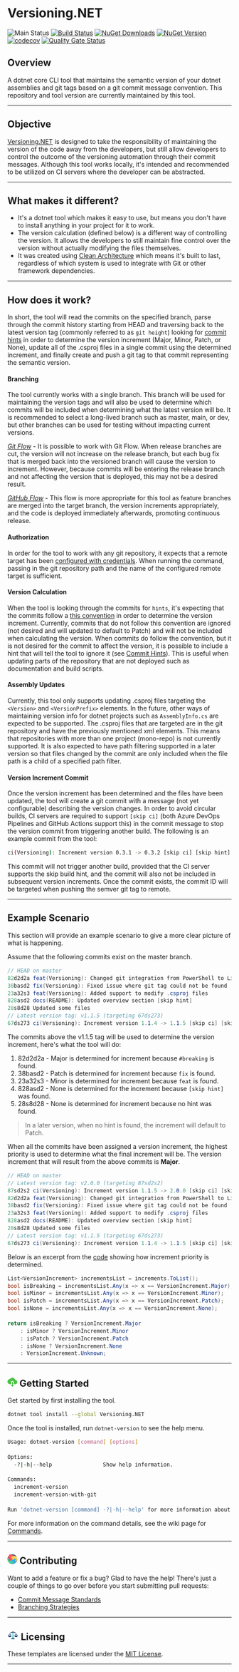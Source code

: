 # Versioning.NET

![Main Status](https://github.com/cbcrouse/Versioning.NET/workflows/Main%20Status/badge.svg?branch=main) [![Build Status](https://caseycrouse.visualstudio.com/Github/_apis/build/status/Versioning.NET/Versioning.NET-CD?branchName=main)](https://caseycrouse.visualstudio.com/Github/_build/latest?definitionId=8&branchName=main) [![NuGet Downloads](https://img.shields.io/nuget/dt/Versioning.NET)](https://www.nuget.org/stats/packages/Versioning.NET?groupby=Version) [![NuGet Version](https://img.shields.io/nuget/v/Versioning.NET)](https://www.nuget.org/packages/Versioning.NET) [![codecov](https://codecov.io/gh/cbcrouse/Versioning.NET/branch/main/graph/badge.svg?token=VT14HECMQE)](https://codecov.io/gh/cbcrouse/Versioning.NET) [![Quality Gate Status](https://sonarcloud.io/api/project_badges/measure?project=Versioning.NET&metric=alert_status)](https://sonarcloud.io/dashboard?id=Versioning.NET)

## Overview

A dotnet core CLI tool that maintains the semantic version of your dotnet assemblies and git tags based on a git commit message convention. This repository and tool version are currently maintained by this tool.

---

## Objective

[Versioning.NET](https://github.com/cbcrouse/Versioning.NET) is designed to take the responsibility of maintaining the version of the code away from the developers, but still allow developers to control the outcome of the versioning automation through their commit messages. Although this tool works locally, it's intended and recommended to be utilized on CI servers where the developer can be abstracted.

---

## What makes it different?

* It's a dotnet tool which makes it easy to use, but means you don't have to install anything in your project for it to work.
* The version calculation (defined below) is a different way of controlling the version. It allows the developers to still maintain fine control over the version without actually modifying the files themselves.
* It was created using [Clean Architecture](https://github.com/cbcrouse/CleanArchitecture) which means it's built to last, regardless of which system is used to integrate with Git or other framework dependencies.

---

## How does it work?

In short, the tool will read the commits on the specified branch, parse through the commit history starting from HEAD and traversing back to the latest version tag (commonly referred to as `git height`) looking for [commit hints](https://github.com/cbcrouse/Versioning.NET/wiki/Commit-Hints) in order to determine the version increment (Major, Minor, Patch, or None), update all of the .csproj files in a single commit using the determined increment, and finally create and push a git tag to that commit representing the semantic version.

#### **Branching**

The tool currently works with a single branch. This branch will be used for maintaining the version tags and will also be used to determine which commits will be included when determining what the latest version will be. It is recommended to select a long-lived branch such as master, main, or dev, but other branches can be used for testing without impacting current versions.

[*Git Flow*](http://datasift.github.io/gitflow/IntroducingGitFlow.html) - It is possible to work with Git Flow. When release branches are cut, the version will not increase on the release branch, but each bug fix that is merged back into the versioned branch will cause the version to increment. However, because commits will be entering the release branch and not affecting the version that is deployed, this may not be a desired result.

[*GitHub Flow*](https://guides.github.com/introduction/flow/) - This flow is more appropriate for this tool as feature branches are merged into the target branch, the version increments appropriately, and the code is deployed immediately afterwards, promoting continuous release.

#### **Authorization**

In order for the tool to work with any git repository, it expects that a remote target has been [configured with credentials](https://github.com/cbcrouse/Versioning.NET/wiki/Configuring-CI-CD#configure-credentials-for-remote-target). When running the command, passing in the git repository path and the name of the configured remote target is sufficient.

#### **Version Calculation**

When the tool is looking through the commits for `hints`, it's expecting that the commits follow a [this convention](https://github.com/cbcrouse/Versioning.NET/blob/main/docs/commit_message_standards.md) in order to determine the version increment. Currently, commits that do not follow this convention are ignored (not desired and will updated to default to Patch) and will not be included when calculating the version. When commits do follow the convention, but it is not desired for the commit to affect the version, it is possible to include a hint that will tell the tool to ignore it (see [Commit Hints](https://github.com/cbcrouse/Versioning.NET/wiki/Commit-Hints)). This is useful when updating parts of the repository that are not deployed such as documentation and build scripts.

#### **Assembly Updates**

Currently, this tool only supports updating .csproj files targeting the `<Version>` and `<VersionPrefix>` elements. In the future, other ways of maintaining version info for dotnet projects such as `AssemblyInfo.cs` are expected to be supported. The .csproj files that are targeted are in the git repository and have the previously mentioned xml elements. This means that repositories with more than one project (mono-repo) is not currently supported. It is also expected to have path filtering supported in a later version so that files changed by the commit are only included when the file path is a child of a specified path filter.

#### **Version Increment Commit**

Once the version increment has been determined and the files have been updated, the tool will create a git commit with a message (not yet configurable) describing the version changes. In order to avoid circular builds, CI servers are required to support `[skip ci]` (both Azure DevOps Pipelines and GitHub Actions support this) in the commit message to stop the version commit from triggering another build. The following is an example commit from the tool:

```bash
ci(Versioning): Increment version 0.3.1 -> 0.3.2 [skip ci] [skip hint]
```

This commit will not trigger another build, provided that the CI server supports the skip build hint, and the commit will also not be included in subsequent version increments. Once the commit exists, the commit ID will be targeted when pushing the semver git tag to remote.

---

## Example Scenario

This section will provide an example scenario to give a more clear picture of what is happening.

Assume that the following commits exist on the master branch.

```csharp
// HEAD on master
82d2d2a feat(Versioning): Changed git integration from PowerShell to LibGit2Sharp #breaking
38basd2 fix(Versioning): Fixed issue where git tag could not be found
23a32s3 feat(Versioning): Added support to modify .csproj files
828asd2 docs(README): Updated overview section [skip hint]
28s8d28 Updated some files
// Latest version tag: v1.1.5 (targeting 67ds273)
67ds273 ci(Versioning): Increment version 1.1.4 -> 1.1.5 [skip ci] [skip hint]
```

The commits above the v1.1.5 tag will be used to determine the version increment, here's what the tool will do:

1. 82d2d2a - Major is determined for increment because `#breaking` is found.
1. 38basd2 - Patch is determined for increment because `fix` is found.
1. 23a32s3 - Minor is determined for increment because `feat` is found.
1. 828asd2 - None is determined for the increment because `[skip hint]` was found.
1. 28s8d28 - None is determined for increment because no hint was found.

> In a later version, when no hint is found, the increment will default to Patch.

When all the commits have been assigned a version increment, the highest priority is used to determine what the final increment will be. The version increment that will result from the above commits is **Major**.

```csharp
// HEAD on master
// Latest version tag: v2.0.0 (targeting 87sd2s2)
87sd2s2 ci(Versioning): Increment version 1.1.5 -> 2.0.0 [skip ci] [skip hint]
82d2d2a feat(Versioning): Changed git integration from PowerShell to LibGit2Sharp #breaking
38basd2 fix(Versioning): Fixed issue where git tag could not be found
23a32s3 feat(Versioning): Added support to modify .csproj files
828asd2 docs(README): Updated overview section [skip hint]
28s8d28 Updated some files
// Latest version tag: v1.1.5 (targeting 67ds273)
67ds273 ci(Versioning): Increment version 1.1.4 -> 1.1.5 [skip ci] [skip hint]
```

Below is an excerpt from the [code](https://github.com/cbcrouse/Versioning.NET/blob/main/src/Infrastructure/Services/GitVersioningService.cs) showing how increment priority is determined.

```csharp
List<VersionIncrement> incrementsList = increments.ToList();
bool isBreaking = incrementsList.Any(x => x == VersionIncrement.Major);
bool isMinor = incrementsList.Any(x => x == VersionIncrement.Minor);
bool isPatch = incrementsList.Any(x => x == VersionIncrement.Patch);
bool isNone = incrementsList.Any(x => x == VersionIncrement.None);

return isBreaking ? VersionIncrement.Major
    : isMinor ? VersionIncrement.Minor
    : isPatch ? VersionIncrement.Patch
    : isNone ? VersionIncrement.None
    : VersionIncrement.Unknown;
```

---

## ![Download](./docs/media/download_icon.png) Getting Started

Get started by first installing the tool.

```bash
dotnet tool install --global Versioning.NET
```

Once the tool is installed, run `dotnet-version` to see the help menu.

```bash
Usage: dotnet-version [command] [options]

Options:
  -?|-h|--help                Show help information.

Commands:
  increment-version
  increment-version-with-git

Run 'dotnet-version [command] -?|-h|--help' for more information about a command.
```

For more information on the command details, see the wiki page for [Commands](https://github.com/cbcrouse/Versioning.NET/wiki/Commands).

---

## ![Puzzle](./docs/media/puzzle.png) Contributing

Want to add a feature or fix a bug? Glad to have the help! There's just a couple of things to go over before you start submitting pull requests:

* [Commit Message Standards](./docs/commit_message_standards.md)
* [Branching Strategies](./docs/branching_strategies.md)

---

## ![Law](./docs/media/law.png) Licensing

These templates are licensed under the [MIT License](./LICENSE).

---
